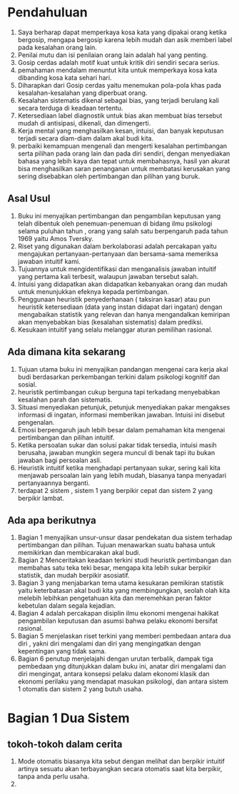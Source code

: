 
# Pendahuluan
1. Saya berharap dapat memperkaya kosa kata yang dipakai orang ketika bergosip, mengapa bergosip karena lebih mudah dan asik memberi label pada kesalahan orang lain. 
2. Penilai mutu dan isi penilaian orang lain adalah hal yang penting.
3. Gosip cerdas adalah motif kuat untuk kritik diri sendiri secara serius.
4. pemahaman mendalam menuntut kita untuk memperkaya kosa kata dibanding kosa kata sehari hari.
5. Diharapkan dari Gosip cerdas yaitu menemukan pola-pola khas pada kesalahan-kesalahan yang diperbuat orang.
6. Kesalahan sistematis dikenal sebagai bias, yang terjadi berulang kali secara terduga di keadaan tertentu.
7. Ketersediaan label diagnostik untuk bias akan membuat bias tersebut mudah di antisipasi, dikenali, dan dimengerti.
8. Kerja mental yang menghasilkan kesan, intuisi, dan banyak keputusan terjadi secara diam-diam dalam akal budi kita.
9. perbaiki kemampuan mengenali dan mengerti kesalahan pertimbangan serta pilihan pada orang lain dan pada diri sendiri, dengan menyediakan bahasa yang lebih kaya dan tepat untuk membahasnya, hasil yan akurat bisa menghasilkan saran penanganan untuk membatasi kerusakan yang sering disebabkan oleh pertimbangan dan pilihan yang buruk.
## Asal Usul
1. Buku ini menyajikan pertimbangan dan pengambilan keputusan yang telah dibentuk oleh penemuan-penemuan di bidang ilmu psikologi selama puluhan tahun , orang yang salah satu berpengaruh pada tahun 1969 yaitu Amos Tversky.
2. Riset yang digunakan dalam berkolaborasi adalah percakapan yaitu mengajukan pertanyaan-pertanyaan dan bersama-sama memeriksa jawaban intuitif kami.
3. Tujuannya untuk mengidentifikasi dan menganalisis jawaban intuitif yang pertama kali terbesit, walaupun jawaban tersebut salah.
4. Intuisi yang didapatkan akan didapatkan kebanyakan orang dan mudah untuk menunjukkan efeknya kepada pertimbangan.
5. Penggunaan heuristik penyederhanaan ( taksiran kasar) atau pun heuristik ketersediaan (data yang instan didapat dari ingatan) dengan mengabaikan statistik yang relevan dan hanya mengandalkan kemiripan akan menyebabkan bias (kesalahan sistematis) dalam prediksi.
6. Kesukaan intuitif yang selalu melanggar aturan pemilihan rasional.

## Ada dimana kita sekarang
1. Tujuan utama buku ini menyajikan pandangan mengenai cara kerja akal budi berdasarkan perkembangan terkini dalam psikologi kognitif dan sosial.
2. heuristik pertimbangan cukup berguna tapi terkadang menyebabkan kesalahan parah dan sistematis.
3. Situasi menyediakan petunjuk, petunjuk menyediakan pakar mengakses informasi di ingatan, informasi memberikan jawaban. Intuisi ini disebut pengenalan.
4. Emosi berpengaruh jauh lebih besar dalam pemahaman kita mengenai pertimbangan dan pilihan intuitif.
5. Ketika persoalan sukar dan solusi pakar tidak tersedia, intuisi masih berusaha, jawaban mungkin segera muncul di benak tapi itu bukan jawaban bagi persoalan asli.
6. Heuristik intuitif ketika menghadapi pertanyaan sukar, sering kali kita menjawab persoalan lain yang lebih mudah, biasanya tanpa menyadari pertanyaannya berganti.
7. terdapat 2 sistem , sistem 1 yang berpikir cepat dan sistem 2 yang berpikir lambat.

## Ada apa berikutnya
1. Bagian 1 menyajikan unsur-unsur dasar pendekatan dua sistem terhadap pertimbangan dan pilihan. Tujuan menawarkan suatu bahasa untuk memikirkan dan membicarakan akal budi.
2. Bagian 2 Menceritakan keadaan terkini studi heuristik pertimbangan dan membahas satu teka teki besar, mengapa kita lebih sukar berpikir statistik, dan mudah berpikir asosiatif.
3. Bagian 3 yang menjabarkan tema utama kesukaran pemikiran statistik yaitu keterbatasan akal budi kita yang membingungkan, seolah olah kita melebih lebihkan pengetahuan kita dan meremehkan peran faktor kebetulan dalam segala kejadian.
4. Bagian 4 adalah percakapan disiplin ilmu ekonomi mengenai hakikat pengambilan keputusan dan asumsi bahwa pelaku ekonomi bersifat rasional.
5. Bagian 5 menjelaskan riset terkini yang memberi pembedaan antara dua diri , yakni diri mengalami dan diri yang mengingatkan dengan kepentingan yang tidak sama.
6. Bagian 6 penutup menjelajahi dengan urutan terbalik, dampak tiga pembedaan yng ditunjukkan dalam buku ini, anatar diri mengalami dan diri mengingat, antara konsepsi pelaku dalam ekonomi klasik dan ekonomi perilaku yang mendapat masukan psikologi, dan antara sistem 1 otomatis dan sistem 2 yang butuh usaha.

# Bagian 1 Dua Sistem
## tokoh-tokoh dalam cerita
1. Mode otomatis biasanya kita sebut dengan melihat dan berpikir intuitif artinya sesuatu akan terbayangkan secara otomatis saat kita berpikir, tanpa anda perlu usaha.
2. 
<!--stackedit_data:
eyJoaXN0b3J5IjpbMTAyMjgwNzgzNCw2MDM3NDIxNCwtMTc2Mz
IzMjAwOCwxNTc4NTQ1MzcyLDEwMjM0ODAxODMsLTExNTI3MDYz
NSwxMjE0NjgzODQ0LC0xMTkxOTQ0MzgyLDU4Mzg2ODYzNyw0OT
YxNTc3MzcsMzM3NTEzOTE0XX0=
-->